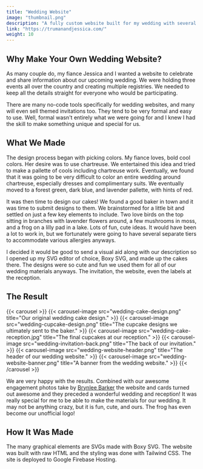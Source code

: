 ```yaml
---
title: "Wedding Website"
image: "thumbnail.png"
description: "A fully custom website built for my wedding with several hand-made vector assets."
link: "https://trumanandjessica.com/"
weight: 10
---
```


## Why Make Your Own Wedding Website?

As many couple do, my fiance Jessica and I wanted a website to celebrate and share information about our upcoming wedding. We were holding three events all over the country and creating multiple registries. We needed to keep all the details straight for everyone who would be participating.

There are many no-code tools specifically for wedding websites, and many will even sell themed invitations too. They tend to be very formal and easy to use. Well, formal wasn't entirely what we were going for and I knew I had the skill to make something unique and special for us.

## What We Made

The design process began with picking colors. My fiance loves, bold cool colors. Her desire was to use chartreuse. We entertained this idea and tried to make a pallette of cools including chartreuse work. Eventually, we found that it was going to be very difficult to color an entire wedding around chartreuse, especially dresses and complimentary suits. We eventually moved to a forest green, dark blue, and lavender pallette, with hints of red.

It was then time to design our cakes! We found a good baker in town and it was time to submit designs to them. We brainstormed for a little bit and settled on just a few key elements to include. Two love birds on the top sitting in branches with lavender flowers around, a few mushrooms in moss, and a frog on a lilly pad in a lake. Lots of fun, cute ideas. It would have been a lot to work in, but we fortunately were going to have several separate tiers to accommodate various allergies anyways.

I decided it would be good to send a visual aid along with our description so I opened up my SVG editor of choice, Boxy SVG, and made up the cakes there. The designs were so cute and fun we used them for all of our wedding materials anyways. The invitation, the website, even the labels at the reception.

## The Result

{{< carousel >}}
    {{< carousel-image src="wedding-cake-design.png" title="Our original wedding cake design." >}}
    {{< carousel-image src="wedding-cupcake-design.png" title="The cupcake designs we ultimately sent to the baker." >}}
    {{< carousel-image src="wedding-cake-reception.jpg" title="The final cupcakes at our reception." >}}
    {{< carousel-image src="wedding-invitation-back.png" title="The back of our invitation." >}}
    {{< carousel-image src="wedding-website-header.png" title="The header of our wedding website." >}}
    {{< carousel-image src="wedding-website-banner.png" title="A banner from the wedding website." >}}
{{< /carousel >}}

We are very happy with the results. Combined with our awesome engagement photos take by [Brynlee Barker](https://www.bybryn.com/) the website and cards turned out awesome and they preceded a wonderful wedding and reception! It was really special for me to be able to make the materials for our wedding. It may not be anything crazy, but it is fun, cute, and ours. The frog has even become our unofficial logo!

## How It Was Made

The many graphical elements are SVGs made with Boxy SVG. The website was built with raw HTML and the styling was done with Tailwind CSS. The site is deployed to Google Firebase Hosting.

